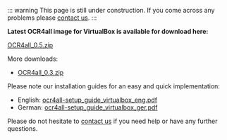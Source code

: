 ::: warning 
This page is still under construction.
If you come across any problems please [contact us](mailto:florian.langhanki@uni-wuerzburg.de).
:::

**Latest OCR4all image for VirtualBox is available for download here:**

[OCR4all_0.5.zip](http://www.kallimachos.uni-wuerzburg.de/ocr4all-download/download.php?file=OCR4all_0.5.zip)

More downloads:
- [OCR4all_0.3.zip](http://www.kallimachos.uni-wuerzburg.de/ocr4all-download/download.php?file=OCR4all_0.3.zip)

Please note our installation guides for an easy and quick
implementation:
- English: [ocr4all-setup_guide_virtualbox_eng.pdf](http://github.com/OCR4all/getting_started/blob/master/ocr4all-setup_guide_virtualbox_eng.pdf)
- German: [ocr4all-setup_guide_virtualbox_ger.pdf](http://github.com/OCR4all/getting_started/blob/master/ocr4all-setup_guide_virtualbox_ger.pdf)

Please do not hesitate to [contact 
us](mailto:ocr4all@uni-wuerzburg.de?subject=ocr4all%20contact)
if you need help or have any further questions.

